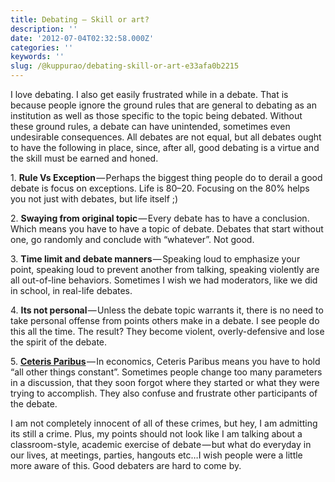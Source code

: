 ```yaml
---
title: Debating — Skill or art?
description: ''
date: '2012-07-04T02:32:58.000Z'
categories: ''
keywords: ''
slug: /@kuppurao/debating-skill-or-art-e33afa0b2215
---
```


I love debating. I also get easily frustrated while in a debate. That is because people ignore the ground rules that are general to debating as an institution as well as those specific to the topic being debated. Without these ground rules, a debate can have unintended, sometimes even undesirable consequences. All debates are not equal, but all debates ought to have the following in place, since, after all, good debating is a virtue and the skill must be earned and honed.

1\. **Rule Vs Exception** — Perhaps the biggest thing people do to derail a good debate is focus on exceptions. Life is 80–20. Focusing on the 80% helps you not just with debates, but life itself ;)

2\. **Swaying from original topic** — Every debate has to have a conclusion. Which means you have to have a topic of debate. Debates that start without one, go randomly and conclude with “whatever”. Not good.

3\. **Time limit and debate manners** — Speaking loud to emphasize your point, speaking loud to prevent another from talking, speaking violently are all out-of-line behaviors. Sometimes I wish we had moderators, like we did in school, in real-life debates.

4\. **Its not personal** — Unless the debate topic warrants it, there is no need to take personal offense from points others make in a debate. I see people do this all the time. The result? They become violent, overly-defensive and lose the spirit of the debate.

5\. [**Ceteris Paribus**](http://en.wikipedia.org/wiki/Ceteris_paribus) — In economics, Ceteris Paribus means you have to hold “all other things constant”. Sometimes people change too many parameters in a discussion, that they soon forgot where they started or what they were trying to accomplish. They also confuse and frustrate other participants of the debate.

I am not completely innocent of all of these crimes, but hey, I am admitting its still a crime. Plus, my points should not look like I am talking about a classroom-style, academic exercise of debate — but what do everyday in our lives, at meetings, parties, hangouts etc…I wish people were a little more aware of this. Good debaters are hard to come by.